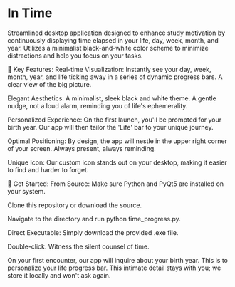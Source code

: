 # In Time
Streamlined desktop application designed to enhance study motivation by continuously displaying time elapsed in your life, day, week, month, and year. Utilizes a minimalist black-and-white color scheme to minimize distractions and help you focus on your tasks.

🌟 Key Features:
Real-time Visualization: Instantly see your day, week, month, year, and life ticking away in a series of dynamic progress bars. A clear view of the big picture.

Elegant Aesthetics: A minimalist, sleek black and white theme. A gentle nudge, not a loud alarm, reminding you of life's ephemerality.

Personalized Experience: On the first launch, you'll be prompted for your birth year. Our app will then tailor the 'Life' bar to your unique journey.

Optimal Positioning: By design, the app will nestle in the upper right corner of your screen. Always present, always reminding.

Unique Icon: Our custom icon stands out on your desktop, making it easier to find and harder to forget.

🚀 Get Started:
From Source:
Make sure Python and PyQt5 are installed on your system.

Clone this repository or download the source.

Navigate to the directory and run python time_progress.py.

Direct Executable:
Simply download the provided .exe file.

Double-click. Witness the silent counsel of time.

On your first encounter, our app will inquire about your birth year. This is to personalize your life progress bar. This intimate detail stays with you; we store it locally and won't ask again.
